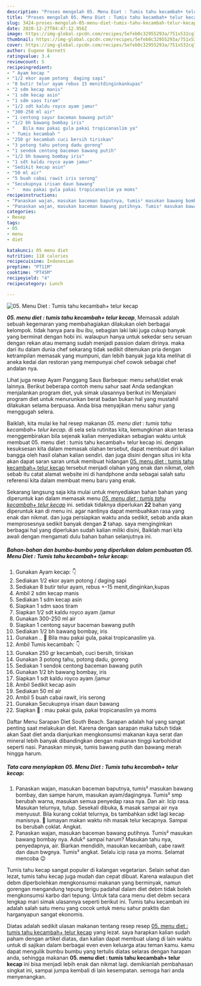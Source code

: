 ```yaml
---
description: "Proses mengolah 05. Menu Diet : Tumis tahu kecambah+ telur kecap, Enak"
title: "Proses mengolah 05. Menu Diet : Tumis tahu kecambah+ telur kecap, Enak"
slug: 3424-proses-mengolah-05-menu-diet-tumis-tahu-kecambah-telur-kecap-enak
date: 2020-12-27T04:47:12.956Z
image: https://img-global.cpcdn.com/recipes/5efeb0c32955293a/751x532cq70/05-menu-diet-tumis-tahu-kecambah-telur-kecap-foto-resep-utama.jpg
thumbnail: https://img-global.cpcdn.com/recipes/5efeb0c32955293a/751x532cq70/05-menu-diet-tumis-tahu-kecambah-telur-kecap-foto-resep-utama.jpg
cover: https://img-global.cpcdn.com/recipes/5efeb0c32955293a/751x532cq70/05-menu-diet-tumis-tahu-kecambah-telur-kecap-foto-resep-utama.jpg
author: Eugene Barnett
ratingvalue: 3.4
reviewcount: 5
recipeingredient:
- " Ayam kecap "
- "1/2 ekor ayam potong  daging sapi"
- "8 butir telur ayam rebus 15 menitdinginkankupas"
- "2 sdm kecap manis"
- "1 sdm kecap asin"
- "1 sdm saos tiram"
- "1/2 sdt kaldu royco ayam jamur"
- "300-250 ml air"
- "1 centong sayur baceman bawang putih"
- "1/2 bh bawang bombay iris"
- "   Bila mau pakai gula pakai tropicanaslim ya"
- " Tumis kecambah "
- "250 gr kecambah cuci bersih tiriskan"
- "3 potong tahu potong dadu goreng"
- "1 sendok centong baceman bawang putih"
- "1/2 bh bawang bombay iris"
- "1 sdt kaldu royco ayam jamur"
- "Sedikit kecap asin"
- "50 ml air"
- "5 buah cabai rawit iris serong"
- "Secukupnya irisan daun bawang"
- "   mau pakai gula pakai tropicanaslim ya moms"
recipeinstructions:
- "Panaskan wajan, masukan baceman baputnya, tumis² masukan bawang bombay, dan sampe harum, masukan ayam/dagingnya. Tumis² smp berubah warna, masukan semua penyedap rasa nya. Dan air. Icip rasa. Masukan telurnya, tutup. Sesekali dibuka, &amp; masak sampai air nya menyusut. Bila kurang coklat telurnya, bs tambahkan sdkt lagi kecap manisnya. 📝 lumayan makan waktu nih masak telur kecapnya. Sampai bs berubah coklat. Angkat."
- "Panaskan wajan, masukan baceman bawang putihnya. Tumis² masukan bawang bombay nya. Aduk² sampai harum? Masukan tahu nya, penyedapnya, air. Biarkan mendidih, masukan kecambah, cabe rawit dan daun bwgnya. Tumis² angkat. Selalu icip rasa ya moms. Selamat mencoba 😉"
categories:
- Resep
tags:
- 05
- menu
- diet

katakunci: 05 menu diet 
nutrition: 118 calories
recipecuisine: Indonesian
preptime: "PT11M"
cooktime: "PT45M"
recipeyield: "4"
recipecategory: Lunch

---
```



![05. Menu Diet : Tumis tahu kecambah+ telur kecap](https://img-global.cpcdn.com/recipes/5efeb0c32955293a/751x532cq70/05-menu-diet-tumis-tahu-kecambah-telur-kecap-foto-resep-utama.jpg)

<b><i>05. menu diet : tumis tahu kecambah+ telur kecap</i></b>, Memasak adalah sebuah kegemaran yang membahagiakan dilakukan oleh berbagai kelompok. tidak hanya para ibu ibu, sebagian laki laki juga cukup banyak yang berminat dengan hobi ini. walaupun hanya untuk sekedar seru seruan dengan rekan atau memang sudah menjadi passion dalam dirinya. maka dari itu dalam dunia chef sekarang tidak sedikit ditemukan pria dengan ketrampilan memasak yang mumpuni, dan lebih banyak juga kita melihat di aneka kedai dan restoran yang mempunyai chef cowok sebagai chef andalan nya.

Lihat juga resep Ayam Panggang Saus Barbeque: menu sehat/diet enak lainnya. Berikut beberapa contoh menu sahur saat Anda sedangkan menjalankan program diet, yuk simak ulasannya berikut ini Menjalani program diet untuk menurunkan berat badan bukan hal yang mustahil dilakukan selama berpuasa. Anda bisa menyajikan menu sahur yang menggugah selera.

Baiklah, kita mulai ke hal resep makanan <i>05. menu diet : tumis tahu kecambah+ telur kecap</i>. di sela sela rutinitas kita, kemungkinan akan terasa menggembirakan bila sejenak kalian menyediakan sebagian waktu untuk membuat 05. menu diet : tumis tahu kecambah+ telur kecap ini. dengan kesuksesan kita dalam memasak olahan tersebut, dapat membuat diri kalian bangga oleh hasil olahan kalian sendiri. dan juga disini dengan situs ini kita akan dapat saran saran untuk membuat hidangan <u>05. menu diet : tumis tahu kecambah+ telur kecap</u> tersebut menjadi olahan yang enak dan nikmat, oleh sebab itu catat alamat website ini di handphone anda sebagai salah satu referensi kita dalam membuat menu baru yang enak.


Sekarang langsung saja kita mulai untuk menyediakan bahan bahan yang diperuntuk kan dalam memasak menu <u><i>05. menu diet : tumis tahu kecambah+ telur kecap</i></u> ini. setidak tidaknya diperlukan <b>22</b> bahan yang diperuntuk kan di menu ini. agar nantinya dapat membuahkan rasa yang enak dan nikmat. dan juga persiapkan waktu anda sedikit, sebab anda akan memprosesnya sedikit banyak dengan <b>2</b> tahap. saya menginginkan berbagai hal yang diperlukan sudah kalian miliki disini, Baiklah mari kita awali dengan mengamati dulu bahan bahan selanjutnya ini.

<!--inarticleads1-->

##### Bahan-bahan dan bumbu-bumbu yang diperlukan dalam pembuatan 05. Menu Diet : Tumis tahu kecambah+ telur kecap:

1. Gunakan  Ayam kecap: 👇
1. Sediakan 1/2 ekor ayam potong / daging sapi
1. Sediakan 8 butir telur ayam, rebus +-15 menit,dinginkan,kupas
1. Ambil 2 sdm kecap manis
1. Sediakan 1 sdm kecap asin
1. Siapkan 1 sdm saos tiram
1. Siapkan 1/2 sdt kaldu royco ayam /jamur
1. Gunakan 300-250 ml air
1. Siapkan 1 centong sayur baceman bawang putih
1. Sediakan 1/2 bh bawang bombay, iris
1. Gunakan  .. 📝 Bila mau pakai gula, pakai tropicanaslim ya.
1. Ambil  Tumis kecambah: 👇
1. Gunakan 250 gr kecambah, cuci bersih, tiriskan
1. Gunakan 3 potong tahu, potong dadu, goreng
1. Sediakan 1 sendok centong baceman bawang putih
1. Gunakan 1/2 bh bawang bombay, iris
1. Siapkan 1 sdt kaldu royco ayam /jamur
1. Ambil Sedikit kecap asin
1. Sediakan 50 ml air
1. Ambil 5 buah cabai rawit, iris serong
1. Gunakan Secukupnya irisan daun bawang
1. Siapkan  📝 : mau pakai gula, pakai tropicanaslim ya moms


Daftar Menu Sarapan Diet South Beach. Sarapan adalah hal yang sangat penting saat melakukan diet. Karena dengan sarapan maka tubuh tidak akan Saat diet anda dianjurkan mengkonsumsi makanan kaya serat dan mineral lebih banyak dibandingkan dengan makanan tinggi karbohidrat seperti nasi. Panaskan minyak, tumis bawang putih dan bawang merah hingga harum. 

<!--inarticleads2-->

##### Tata cara menyiapkan 05. Menu Diet : Tumis tahu kecambah+ telur kecap:

1. Panaskan wajan, masukan baceman baputnya, tumis² masukan bawang bombay, dan sampe harum, masukan ayam/dagingnya. Tumis² smp berubah warna, masukan semua penyedap rasa nya. Dan air. Icip rasa. Masukan telurnya, tutup. Sesekali dibuka, &amp; masak sampai air nya menyusut. Bila kurang coklat telurnya, bs tambahkan sdkt lagi kecap manisnya. 📝 lumayan makan waktu nih masak telur kecapnya. Sampai bs berubah coklat. Angkat.
1. Panaskan wajan, masukan baceman bawang putihnya. Tumis² masukan bawang bombay nya. Aduk² sampai harum? Masukan tahu nya, penyedapnya, air. Biarkan mendidih, masukan kecambah, cabe rawit dan daun bwgnya. Tumis² angkat. Selalu icip rasa ya moms. Selamat mencoba 😉


Tumis tahu kecap sangat populer di kalangan vegetarian. Selain sehat dan lezat, tumis tahu kecap juga mudah dan cepat dibuat. Karena walaupun diet debm diperbolehkan mengkonsumsi makanan yang berminyak, namun gorengan mengandung tepung terigu padahal dalam diet debm tidak boleh mengkonsumsi karbo dari tepung. Untuk tata cara menu diet debm secara lengkap mari simak ulasannya seperti berikut ini. Tumis tahu kecambah ini adalah salah satu menu yang cocok untuk menu sahur praktis dan harganyapun sangat ekonomis. 

Diatas adalah sedikit ulasan makanan tentang resep resep <u>05. menu diet : tumis tahu kecambah+ telur kecap</u> yang lezat. saya harapkan kalian sudah paham dengan artikel diatas, dan kalian dapat membuat ulang di lain waktu untuk di sajikan dalam berbagai even even keluarga atau teman kamu. kamu dapat mengulik bumbu bumbu yang tertulis diatas selaras dengan harapan anda, sehingga makanan <b>05. menu diet : tumis tahu kecambah+ telur kecap</b> ini bisa menjadi lebih enak dan nikmat lagi. demikianlah pembahasan singkat ini, sampai jumpa kembali di lain kesempatan. semoga hari anda menyenangkan.
